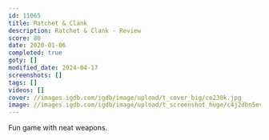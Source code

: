 ```yaml
---
id: 11065
title: Ratchet & Clank
description: Ratchet & Clank - Review
score: 80
date: 2020-01-06
completed: true
goty: []
modified_date: 2024-04-17
screenshots: []
tags: []
videos: []
cover: //images.igdb.com/igdb/image/upload/t_cover_big/co230k.jpg
image: //images.igdb.com/igdb/image/upload/t_screenshot_huge/c4j2dbn5evgdnppvuimc.jpg
---
```

Fun game with neat weapons.
